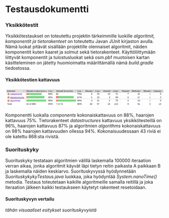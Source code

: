 # Testausdokumentti

### Yksikkötestit

Yksikkötestaukset on toteutettu projektin tärkeimmille luokille _algoritmit, komponentit ja tietorakenteet_ on toteutettu Javan JUnit kirjaston avulla. Nämä luokat pitävät sisällään projektille olennaiset algoritmit, näiden komponentit kuten kaaret ja solmut sekä tietorakenteet. Käyttöliittymään liittyvät komponentit ja tulostusluokat sekä osm.pbf muotoisen kartan käsitteleminen on jätetty huomioimatta määrittämällä nämä _build.gradle_ tiedostossa.

#### Yksikkötestien kattavuus

![JUnit testit 25-09-2020](kuvat/junit_tests_25-09-2020.png "JUnit testit 25-09-2020")

Komponentti luokalla _components_ kokonaiskattavuus on 88%, haarojen kattavuus 75%. Tietorakenteet _datastructures_ kattavuus yksikkötesteillä on 96%, haarojen kattavuus 87% ja algoritmien _algorithms_ kokonaiskattavuus on 98% haarojen kattavuuden ollessa 94%. Kokonaisuudessaan 43 riviä ei ole katettu 868:sta rivistä.

### Suorituskyky

Suorituskyky testataan algoritmien välillä laskemalla 100000 iteraation verran aikaa, jonka algoritmit käyvät läpi tietyn reitin paikasta A paikkaan B ja laskemalla näiden keskiarvo. Suorituskyvyssä hyödynnetään _SuorituskykykyTestaus.java_ luokkaa, joka hyödyntää _System.nanoTime()_ metodia. Testaus toteutetaan kaikille algoritmeille samalla reitillä ja joka iteraation jälkeen kaikki testaukseen käytetyt rakenteet resetoidaan.

#### Suorituskyvyn vertailu

_tähän visuaaliset esitykset suorituskyvyistä_
